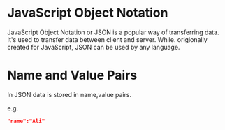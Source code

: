 
# JavaScript Object Notation

JavaScript Object Notation or JSON is a popular way of transferring data. It's used to transfer data between client and server. While. origionally created for JavaScript, JSON can be used by any language. 

# Name and Value Pairs

In JSON data is stored in name,value pairs.

e.g.
```json
"name":"Ali"
```

